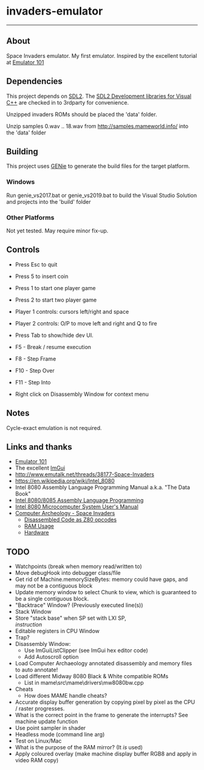 # invaders-emulator

---

## About

Space Invaders emulator. My first emulator. Inspired by the excellent tutorial at [Emulator 101](http://emulator101.com)

## Dependencies

This project depends on [SDL2](https://www.libsdl.org). The [SDL2 Development libraries for Visual C++](https://www.libsdl.org/download-2.0.php) are checked in to 3rdparty for convenience. 

Unzipped invaders ROMs should be placed the 'data' folder.

Unzip samples 0.wav .. 18.wav from http://samples.mameworld.info/ into the 'data' folder

## Building

This project uses [GENie](https://github.com/bkaradzic/genie) to generate the build files for the target platform.

### Windows

Run genie_vs2017.bat or genie_vs2019.bat to build the Visual Studio Solution and projects into the 'build' folder

### Other Platforms

Not yet tested. May require minor fix-up.

## Controls

- Press Esc to quit
- Press 5 to insert coin
- Press 1 to start one player game
- Press 2 to start two player game
- Player 1 controls: cursors left/right and space
- Player 2 controls: O/P to move left and right and Q to fire

- Press Tab to show/hide dev UI.
- F5 - Break / resume execution
- F8 - Step Frame
- F10 - Step Over
- F11 - Step Into

- Right click on Disassembly Window for context menu

## Notes

Cycle-exact emulation is not required.

## Links and thanks

- [Emulator 101](http://emulator101.com)
- The excellent [ImGui](https://github.com/ocornut/imgui)
- http://www.emutalk.net/threads/38177-Space-Invaders
- https://en.wikipedia.org/wiki/Intel_8080
- Intel 8080 Assembly Language Programming Manual a.k.a. "The Data Book"
- [Intel 8080/8085 Assembly Language Programming](https://www.tramm.li/i8080/Intel%208080-8085%20Assembly%20Language%20Programming%201977%20Intel.pdf)
- [Intel 8080 Microcomputer System User's Manual](http://www.nj7p.info/Manuals/PDFs/Intel/9800153B.pdf)
- [Computer Archeology - Space Invaders](http://computerarcheology.com/Arcade/SpaceInvaders/)
  - [Disassembled Code as Z80 opcodes](http://computerarcheology.com/Arcade/SpaceInvaders/Code.html)
  - [RAM Usage](http://computerarcheology.com/Arcade/SpaceInvaders/RAMUse.html)
  - [Hardware](http://computerarcheology.com/Arcade/SpaceInvaders/Hardware.html)

## TODO

- Watchpoints (break when memory read/written to)
- Move debugHook into debugger class/file
- Get rid of Machine.memorySizeBytes: memory could have gaps, and may not be a contiguous block
- Update memory window to select Chunk to view, which is guaranteed to be a single contiguous block.
- "Backtrace" Window? (Previously executed line(s))
- Stack Window
- Store "stack base" when SP set with LXI SP,<address> instruction
- Editable registers in CPU Window
- Trap?
- Disassembly Window:
  - Use ImGuiListClipper (see ImGui hex editor code)
  - Add Autoscroll option
- Load Computer Archaeology annotated disassembly and memory files to auto annotate! 
- Load different Midway 8080 Black & White compatible ROMs
  - List in mame\src\mame\drivers\mw8080bw.cpp
- Cheats
  - How does MAME handle cheats?
- Accurate display buffer generation by copying pixel by pixel as the CPU / raster progresses. 
- What is the correct point in the frame to generate the interrupts? See machine update function
- Use point sampler in shader
- Headless mode (command line arg)
- Test on Linux/Mac
- What is the purpose of the RAM mirror? (It *is* used)
- Apply coloured overlay (make machine display buffer RGB8 and apply in video RAM copy)

